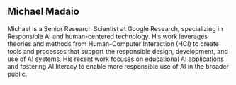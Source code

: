 
## Michael Madaio

Michael is a Senior Research Scientist at Google Research, specializing in Responsible AI and human-centered technology. His work leverages theories and methods from Human-Computer Interaction (HCI) to create tools and processes that support the responsible design, development, and use of AI systems. His recent work focuses on educational AI applications and fostering AI literacy to enable more responsible use of AI in the broader public. 

